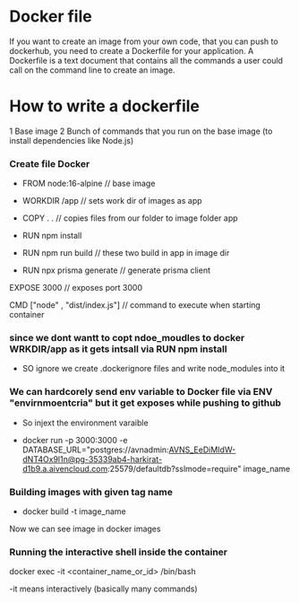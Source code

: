 # Docker file 
If you want to create an image from your own code, that you can push to dockerhub, you need to create a Dockerfile for your application.
A Dockerfile is a text document that contains all the commands a user could call on the command line to create an image.

# How to write a dockerfile 
1 Base image 
2 Bunch of commands that you run on the base image (to install dependencies like Node.js)


### Create file Docker 

- FROM node:16-alpine // base image 
- WORKDIR /app      // sets work dir of images as app 

- COPY . .        // copies files from our folder to image folder app 

- RUN npm install
- RUN npm run build        // these two build in app in image dir 
- RUN npx prisma generate        // generate prisma client 

EXPOSE 3000   // exposes port 3000 

CMD ["node" , "dist/index.js"]        // command to execute when starting container





### since we dont wantt to copt ndoe_moudles to docker WRKDIR/app as it gets intsall via RUN npm install 
- SO ignore we create   .dockerignore files and write node_modules into it 

### We can hardcorely send env variable to Docker file via ENV "envirnmoentcria" but it get exposes while pushing to github 
- So injext the environment varaible 

- docker run -p 3000:3000 -e DATABASE_URL="postgres://avnadmin:AVNS_EeDiMIdW-dNT4Ox9l1n@pg-35339ab4-harkirat-d1b9.a.aivencloud.com:25579/defaultdb?sslmode=require" image_name

### Building images with given tag name 
- docker build -t image_name 

Now we can see image in docker images

### Running the interactive shell inside the container 
docker exec -it <container_name_or_id> /bin/bash

-it means interactively (basically many commands)
